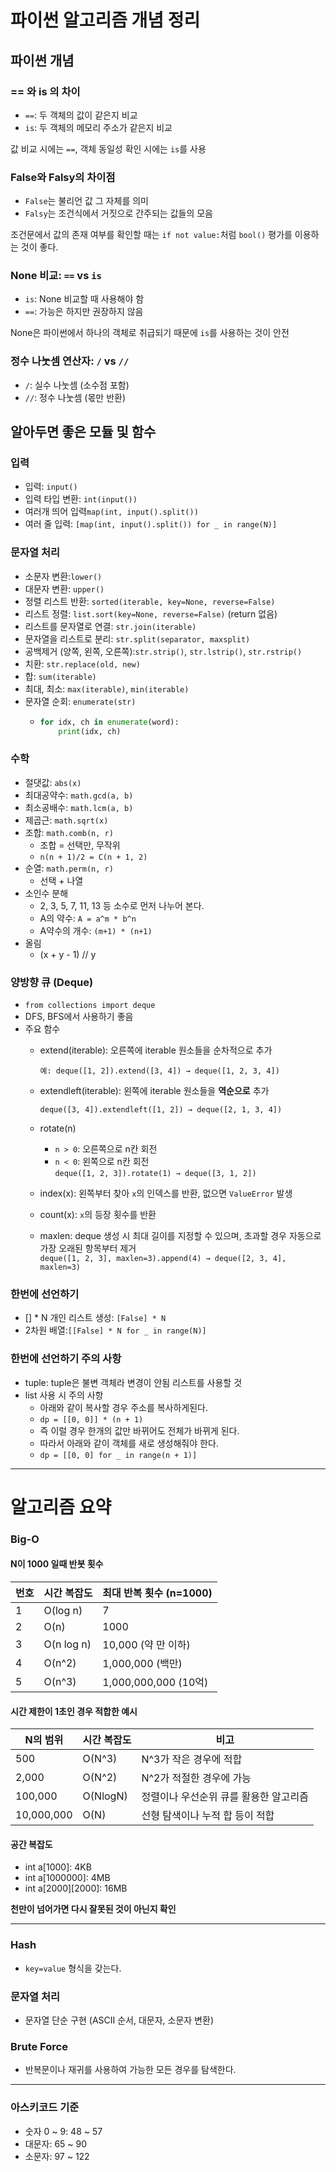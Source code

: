 # 파이썬 알고리즘 개념 정리

## 파이썬 개념
### == 와 is 의 차이
- `==`: 두 객체의 값이 같은지 비교
- `is`: 두 객체의 메모리 주소가 같은지 비교

값 비교 시에는 `==`, 객체 동일성 확인 시에는 `is`를 사용

### False와 Falsy의 차이점
- `False`는 불리언 값 그 자체를 의미
- `Falsy`는 조건식에서 거짓으로 간주되는 값들의 모음

조건문에서 값의 존재 여부를 확인할 때는 `if not value:`처럼 `bool()` 평가를 이용하는 것이 좋다.

### None 비교: `==` vs `is`
- `is`: None 비교할 때 사용해야 함
- `==`: 가능은 하지만 권장하지 않음

None은 파이썬에서 하나의 객체로 취급되기 때문에 `is`를 사용하는 것이 안전

### 정수 나눗셈 연산자: `/` vs `//`
- `/`: 실수 나눗셈 (소수점 포함)
- `//`: 정수 나눗셈 (몫만 반환)

## 알아두면 좋은 모듈 및 함수

### 입력
- 입력: `input()`
- 입력 타입 변환: `int(input())`
- 여러개 띄어 입력`map(int, input().split())`
- 여러 줄 입력: `[map(int, input().split()) for _ in range(N)]`

### 문자열 처리
- 소문자 변환:`lower()`
- 대문자 변환: `upper()`
- 정렬 리스트 반환: `sorted(iterable, key=None, reverse=False)`
- 리스트 정렬: `list.sort(key=None, reverse=False)` (return 없음)
- 리스트를 문자열로 연결: `str.join(iterable)`
- 문자열을 리스트로 분리: `str.split(separator, maxsplit)`
- 공백제거 (양쪽, 왼쪽, 오른쪽):`str.strip()`, `str.lstrip()`, `str.rstrip()`
- 치환: `str.replace(old, new)`
- 합: `sum(iterable)`
- 최대, 최소: `max(iterable)`, `min(iterable)`
- 문자열 순회: `enumerate(str)`
  - ```python
    for idx, ch in enumerate(word):
        print(idx, ch)
    ```

### 수학
- 절댓값: `abs(x)`
- 최대공약수: `math.gcd(a, b)`
- 최소공배수: `math.lcm(a, b)`
- 제곱근: `math.sqrt(x)`
- 조합: `math.comb(n, r)`
  - 조합 = 선택만, 무작위
  - `n(n + 1)/2 = C(n + 1, 2)`
- 순열: `math.perm(n, r)`
  - 선택 + 나열
- 소인수 분해
  - 2, 3, 5, 7, 11, 13 등 소수로 먼저 나누어 본다.
  - A의 약수: `A = a^m * b^n`
  - A약수의 개수: `(m+1) * (n+1)`
- 올림
  - (x + y - 1) // y

### 양방향 큐 (Deque)
- `from collections import deque`
- DFS, BFS에서 사용하기 좋음
- 주요 함수
  - extend(iterable): 오른쪽에 iterable 원소들을 순차적으로 추가
  
    ```예: deque([1, 2]).extend([3, 4]) → deque([1, 2, 3, 4])```
  - extendleft(iterable): 왼쪽에 iterable 원소들을 **역순으로** 추가
  
    ```deque([3, 4]).extendleft([1, 2]) → deque([2, 1, 3, 4])```
  - rotate(n) 
    - `n > 0`: 오른쪽으로 n칸 회전  
    - `n < 0`: 왼쪽으로 n칸 회전  
    ```deque([1, 2, 3]).rotate(1) → deque([3, 1, 2])```
  - index(x): 왼쪽부터 찾아 `x`의 인덱스를 반환, 없으면 `ValueError` 발생
  - count(x): `x`의 등장 횟수를 반환
  - maxlen: deque 생성 시 최대 길이를 지정할 수 있으며, 초과할 경우 자동으로 가장 오래된 항목부터 제거  
    ```deque([1, 2, 3], maxlen=3).append(4) → deque([2, 3, 4], maxlen=3)```



### 한번에 선언하기
- [] * N 개인 리스트 생성: `[False] * N`
- 2차원 배열:`[[False] * N for _ in range(N)]`

### 한번에 선언하기 주의 사항
- tuple: tuple은 불변 객체라 변경이 안됨 리스트를 사용할 것
- list 사용 시 주의 사항
  - 아래와 같이 복사할 경우 주소를 복사하게된다.
  - ```dp = [[0, 0]] * (n + 1)```
  - 즉 이럴 경우 한개의 값만 바뀌어도 전체가 바뀌게 된다.
  - 따라서 아래와 같이 객체를 새로 생성해줘야 한다.
  - ```dp = [[0, 0] for _ in range(n + 1)]```
  
---

# 알고리즘 요약

### Big-O
#### N이 1000 일때 반봇 횟수 

| 번호 | 시간 복잡도 | 최대 반복 횟수 (n=1000)   |
|-----|-------------|---------------------|
| 1   | O(log n)    | 7                   |
| 2   | O(n)        | 1000                |
| 3   | O(n log n)  | 10,000 (약 만 이하)     |
| 4   | O(n^2)      | 1,000,000 (백만)      |
| 5   | O(n^3)      | 1,000,000,000 (10억) |

#### 시간 제한이 1초인 경우 적합한 예시

| N의 범위       | 시간 복잡도   | 비고                    |
|---------------|----------|-----------------------|
| 500           | O(N^3)   | N^3가 작은 경우에 적합        |
| 2,000         | O(N^2)   | N^2가 적절한 경우에 가능       |
| 100,000       | O(NlogN) | 정렬이나 우선순위 큐를 활용한 알고리즘 |
| 10,000,000    | O(N)     | 선형 탐색이나 누적 합 등이 적합    |

#### 공간 복잡도
- int a[1000]: 4KB
- int a[1000000]: 4MB
- int a[2000][2000]: 16MB

**천만이 넘어가면 다시 잘못된 것이 아닌지 확인**

---

### Hash
- `key=value` 형식을 갖는다.

### 문자열 처리
- 문자열 단순 구현 (ASCII 순서, 대문자, 소문자 변환)

### Brute Force
- 반복문이나 재귀를 사용하여 가능한 모든 경우를 탐색한다.

---

### 아스키코드 기준
- 숫자 0 ~ 9: 48 ~ 57
- 대문자: 65 ~ 90
- 소문자: 97 ~ 122